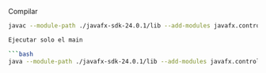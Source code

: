 Compilar

```bash
javac --module-path ./javafx-sdk-24.0.1/lib --add-modules javafx.controls,javafx.fxml -cp ".;./mysql-connector-j-9.3.0/mysql-connector-j-9.3.0.jar" *.java

Ejecutar solo el main

```bash
java --module-path ./javafx-sdk-24.0.1/lib --add-modules javafx.controls,javafx.fxml -cp ".;./mysql-connector-j-9.3.0/mysql-connector-j-9.3.0.jar" Main